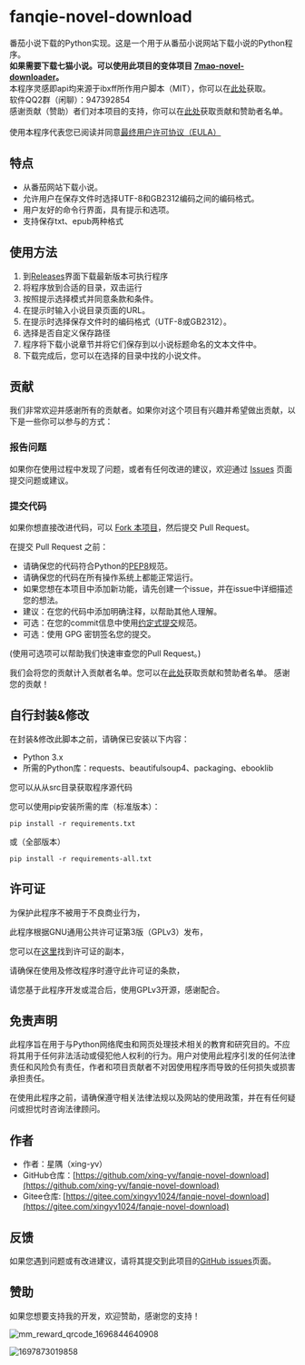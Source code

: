 # fanqie-novel-download
番茄小说下载的Python实现。这是一个用于从番茄小说网站下载小说的Python程序。  
**如果需要下载七猫小说。可以使用此项目的变体项目 [7mao-novel-downloader](https://github.com/xing-yv/7mao-novel-downloader)。**  
本程序灵感即api均来源于ibxff所作用户脚本（MIT），你可以在[此处](https://greasyfork.org/zh-CN/scripts/476688-%E7%95%AA%E8%8C%84%E5%85%A8%E6%96%87%E5%9C%A8%E7%BA%BF%E5%85%8D%E8%B4%B9%E8%AF%BB)获取。  
软件QQ2群（闲聊）：947392854  
感谢贡献（赞助）者们对本项目的支持，你可以在[此处](https://github.com/xing-yv/fanqie-novel-download/blob/main/CONTRIBUTORS.md)获取贡献和赞助者名单。  
<br>
使用本程序代表您已阅读并同意[最终用户许可协议（EULA）](https://github.com/xing-yv/fanqie-novel-download/blob/main/EULA.md)

## 特点

- 从番茄网站下载小说。
- 允许用户在保存文件时选择UTF-8和GB2312编码之间的编码格式。
- 用户友好的命令行界面，具有提示和选项。
- 支持保存txt、epub两种格式

## 使用方法

1. 到[Releases](https://github.com/xing-yv/fanqie-novel-download/releases)界面下载最新版本可执行程序
2. 将程序放到合适的目录，双击运行
3. 按照提示选择模式并同意条款和条件。
4. 在提示时输入小说目录页面的URL。
5. 在提示时选择保存文件时的编码格式（UTF-8或GB2312）。
6. 选择是否自定义保存路径
7. 程序将下载小说章节并将它们保存到以小说标题命名的文本文件中。
8. 下载完成后，您可以在选择的目录中找的小说文件。

## 贡献

我们非常欢迎并感谢所有的贡献者。如果你对这个项目有兴趣并希望做出贡献，以下是一些你可以参与的方式：

### 报告问题

如果你在使用过程中发现了问题，或者有任何改进的建议，欢迎通过 [Issues](https://github.com/xing-yv/fanqie-novel-download/issues) 页面提交问题或建议。

### 提交代码

如果你想直接改进代码，可以 [Fork 本项目](https://github.com/xing-yv/fanqie-novel-download/fork)，然后提交 Pull Request。

在提交 Pull Request 之前：

- 请确保您的代码符合Python的[PEP8](https://www.python.org/dev/peps/pep-0008/)规范。
- 请确保您的代码在所有操作系统上都能正常运行。
- 如果您想在本项目中添加新功能，请先创建一个issue，并在issue中详细描述您的想法。
- 建议：在您的代码中添加明确注释，以帮助其他人理解。
- 可选：在您的commit信息中使用[约定式提交](https://www.conventionalcommits.org/zh-hans/v1.0.0/)规范。
- 可选：使用 GPG 密钥签名您的提交。  

(使用可选项可以帮助我们快速审查您的Pull Request。)

我们会将您的贡献计入贡献者名单。您可以在[此处](https://github.com/xing-yv/fanqie-novel-download/blob/main/CONTRIBUTORS.md)获取贡献和赞助者名单。
感谢您的贡献！




## 自行封装&修改

在封装&修改此脚本之前，请确保已安装以下内容：

- Python 3.x
- 所需的Python库：requests、beautifulsoup4、packaging、ebooklib

您可以从从src目录获取程序源代码

您可以使用pip安装所需的库（标准版本）：

```shell
pip install -r requirements.txt
```

或（全部版本）

```shell
pip install -r requirements-all.txt
```

## 许可证

为保护此程序不被用于不良商业行为，

此程序根据GNU通用公共许可证第3版（GPLv3）发布，

您可以在[这里](https://www.gnu.org/licenses/gpl-3.0.html)找到许可证的副本，

请确保在使用及修改程序时遵守此许可证的条款，

请您基于此程序开发或混合后，使用GPLv3开源，感谢配合。

## 免责声明

此程序旨在用于与Python网络爬虫和网页处理技术相关的教育和研究目的。不应将其用于任何非法活动或侵犯他人权利的行为。用户对使用此程序引发的任何法律责任和风险负有责任，作者和项目贡献者不对因使用程序而导致的任何损失或损害承担责任。

在使用此程序之前，请确保遵守相关法律法规以及网站的使用政策，并在有任何疑问或担忧时咨询法律顾问。

## 作者

- 作者：星隅（xing-yv）
- GitHub仓库：[https://github.com/xing-yv/fanqie-novel-download](https://github.com/xing-yv/fanqie-novel-download)
- Gitee仓库:  [https://gitee.com/xingyv1024/fanqie-novel-download](https://gitee.com/xingyv1024/fanqie-novel-download)

## 反馈

如果您遇到问题或有改进建议，请将其提交到此项目的[GitHub issues](https://github.com/xing-yv/fanqie-novel-download/issues)页面。

## 赞助

如果您想要支持我的开发，欢迎赞助，感谢您的支持！

![mm_reward_qrcode_1696844640908](https://xyy-1314663891.cos.ap-nanjing.myqcloud.com/202310091746639.png)

![1697873019858](https://xyy-1314663891.cos.ap-nanjing.myqcloud.com/202310211527121.jpg)
